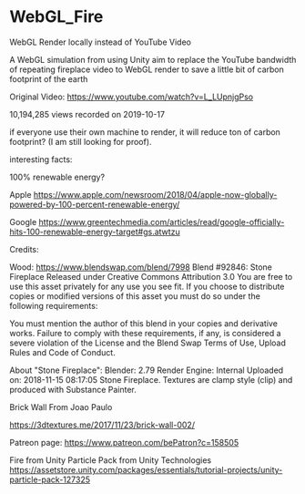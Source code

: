 # WebGL_Fire
WebGL Render locally instead of YouTube Video

A WebGL simulation from using Unity aim to replace the YouTube bandwidth of repeating fireplace video to WebGL render to save a little bit of carbon footprint of the earth

Original Video: https://www.youtube.com/watch?v=L_LUpnjgPso

10,194,285 views recorded on 2019-10-17

if everyone use their own machine to render, it will reduce ton of carbon footprint? (I am still looking for proof).

interesting facts:

100% renewable energy?

Apple
https://www.apple.com/newsroom/2018/04/apple-now-globally-powered-by-100-percent-renewable-energy/

Google
https://www.greentechmedia.com/articles/read/google-officially-hits-100-renewable-energy-target#gs.atwtzu



Credits:

Wood:
https://www.blendswap.com/blend/7998
Blend #92846: Stone Fireplace
Released under Creative Commons Attribution 3.0
You are free to use this asset privately for any use you see fit. If you choose to distribute copies or modified versions of this asset you must do so under the following requirements:

You must mention the author of this blend in your copies and derivative works.
Failure to comply with these requirements, if any, is considered a severe violation of the License and the Blend Swap Terms of Use, Upload Rules and Code of Conduct.

About "Stone Fireplace":
Blender: 2.79
Render Engine: Internal
Uploaded on: 2018-11-15 08:17:05
Stone Fireplace. Textures are clamp style (clip) and produced with Substance Painter.

Brick Wall From Joao Paulo

https://3dtextures.me/2017/11/23/brick-wall-002/

Patreon page:
https://www.patreon.com/bePatron?c=158505


Fire
from Unity Particle Pack from Unity Technologies
https://assetstore.unity.com/packages/essentials/tutorial-projects/unity-particle-pack-127325
